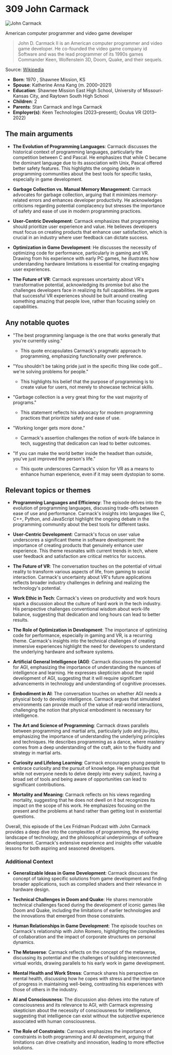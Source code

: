 # 309 John Carmack


![John Carmack](https://encrypted-tbn0.gstatic.com/licensed-image?q=tbn:ANd9GcSQ96a9WjKKgiOV-QBzyG8H9-l862Xu3j4ixJO_A-cfS_cRDJzqkcklu4xL2GUmELTjMmcb&s=19)

American computer programmer and video game developer

> John D. Carmack II is an American computer programmer and video game developer. He co-founded the video game company id Software and was the lead programmer of its 1990s games Commander Keen, Wolfenstein 3D, Doom, Quake, and their sequels.

Source: [Wikipedia](https://en.wikipedia.org/wiki/John_Carmack)

- **Born**: 1970 , Shawnee Mission, KS
- **Spouse**: Katherine Anna Kang (m. 2000–2021)
- **Education**: Shawnee Mission East High School, University of Missouri-Kansas City, and Raytown South High School
- **Children**: 2
- **Parents**: Stan Carmack and Inga Carmack
- **Employer(s)**: Keen Technologies (2023–present); Oculus VR (2013–2022)


## The main arguments

- **The Evolution of Programming Languages**: Carmack discusses the historical context of programming languages, particularly the competition between C and Pascal. He emphasizes that while C became the dominant language due to its association with Unix, Pascal offered better safety features. This highlights the ongoing debate in programming communities about the best tools for specific tasks, especially in game development.

- **Garbage Collection vs. Manual Memory Management**: Carmack advocates for garbage collection, arguing that it minimizes memory-related errors and enhances developer productivity. He acknowledges criticisms regarding potential complacency but stresses the importance of safety and ease of use in modern programming practices.

- **User-Centric Development**: Carmack emphasizes that programming should prioritize user experience and value. He believes developers must focus on creating products that enhance user satisfaction, which is crucial in an industry where user feedback can dictate success.

- **Optimization in Game Development**: He discusses the necessity of optimizing code for performance, particularly in gaming and VR. Drawing from his experience with early PC games, he illustrates how understanding hardware limitations is essential for creating engaging user experiences.

- **The Future of VR**: Carmack expresses uncertainty about VR's transformative potential, acknowledging its promise but also the challenges developers face in realizing its full capabilities. He argues that successful VR experiences should be built around creating something amazing that people love, rather than focusing solely on capabilities.

## Any notable quotes

- "The best programming language is the one that works generally that you're currently using."
  - This quote encapsulates Carmack's pragmatic approach to programming, emphasizing functionality over preference.

- "You shouldn't be taking pride just in the specific thing like code golf... we're solving problems for people."
  - This highlights his belief that the purpose of programming is to create value for users, not merely to showcase technical skills.

- "Garbage collection is a very great thing for the vast majority of programs."
  - This statement reflects his advocacy for modern programming practices that prioritize safety and ease of use.

- "Working longer gets more done."
  - Carmack's assertion challenges the notion of work-life balance in tech, suggesting that dedication can lead to better outcomes.

- "If you can make the world better inside the headset than outside, you've just improved the person's life."
  - This quote underscores Carmack's vision for VR as a means to enhance human experience, even if it may seem dystopian to some.

## Relevant topics or themes

- **Programming Languages and Efficiency**: The episode delves into the evolution of programming languages, discussing trade-offs between ease of use and performance. Carmack's insights into languages like C, C++, Python, and JavaScript highlight the ongoing debate in the programming community about the best tools for different tasks.

- **User-Centric Development**: Carmack's focus on user value underscores a significant theme in software development: the importance of creating products that genuinely enhance user experience. This theme resonates with current trends in tech, where user feedback and satisfaction are critical metrics for success.

- **The Future of VR**: The conversation touches on the potential of virtual reality to transform various aspects of life, from gaming to social interaction. Carmack's uncertainty about VR's future applications reflects broader industry challenges in defining and realizing the technology's potential.

- **Work Ethic in Tech**: Carmack's views on productivity and work hours spark a discussion about the culture of hard work in the tech industry. His perspective challenges conventional wisdom about work-life balance, suggesting that dedication and long hours can lead to better results.

- **The Role of Optimization in Development**: The importance of optimizing code for performance, especially in gaming and VR, is a recurring theme. Carmack's insights into the technical challenges of creating immersive experiences highlight the need for developers to understand the underlying hardware and software systems.

- **Artificial General Intelligence (AGI)**: Carmack discusses the potential for AGI, emphasizing the importance of understanding the nuances of intelligence and learning. He expresses skepticism about the rapid development of AGI, suggesting that it will require significant advancements in technology and understanding of cognitive processes.

- **Embodiment in AI**: The conversation touches on whether AGI needs a physical body to develop intelligence. Carmack argues that simulated environments can provide much of the value of real-world interactions, challenging the notion that physical embodiment is necessary for intelligence.

- **The Art and Science of Programming**: Carmack draws parallels between programming and martial arts, particularly judo and jiu-jitsu, emphasizing the importance of understanding the underlying principles and techniques. He describes programming as a dance, where mastery comes from a deep understanding of the craft, akin to the fluidity and strategy in martial arts.

- **Curiosity and Lifelong Learning**: Carmack encourages young people to embrace curiosity and the pursuit of knowledge. He emphasizes that while not everyone needs to delve deeply into every subject, having a broad set of tools and being aware of opportunities can lead to significant contributions.

- **Mortality and Meaning**: Carmack reflects on his views regarding mortality, suggesting that he does not dwell on it but recognizes its impact on the scope of his work. He emphasizes focusing on the present and the problems at hand rather than getting lost in existential questions.

Overall, this episode of the Lex Fridman Podcast with John Carmack provides a deep dive into the complexities of programming, the evolving landscape of technology, and the philosophical underpinnings of software development. Carmack's extensive experience and insights offer valuable lessons for both aspiring and seasoned developers.

### Additional Context

- **Generalizable Ideas in Game Development**: Carmack discusses the concept of taking specific solutions from game development and finding broader applications, such as compiled shaders and their relevance in hardware design.

- **Technical Challenges in Doom and Quake**: He shares memorable technical challenges faced during the development of iconic games like Doom and Quake, including the limitations of earlier technologies and the innovations that emerged from those constraints.

- **Human Relationships in Game Development**: The episode touches on Carmack's relationship with John Romero, highlighting the complexities of collaboration and the impact of corporate structures on personal dynamics.

- **The Metaverse**: Carmack reflects on the concept of the metaverse, discussing its potential and the challenges of building interconnected virtual worlds, drawing parallels to his early work in game development.

- **Mental Health and Work Stress**: Carmack shares his perspective on mental health, discussing how he copes with stress and the importance of progress in maintaining well-being, contrasting his experiences with those of others in the industry.

- **AI and Consciousness**: The discussion also delves into the nature of consciousness and its relevance to AGI, with Carmack expressing skepticism about the necessity of consciousness for intelligence, suggesting that intelligence can exist without the subjective experience associated with human consciousness.

- **The Role of Constraints**: Carmack emphasizes the importance of constraints in both programming and AI development, arguing that limitations can drive creativity and innovation, leading to more effective solutions.
